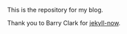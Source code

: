 This is the repository for my blog. 

Thank you to Barry Clark for [jekyll-now](https://github.com/barryclark/jekyll-now).
